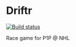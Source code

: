 Driftr
======

[![Build status](https://ci.appveyor.com/api/projects/status/buwv4aqn64educx1?svg=true)](https://ci.appveyor.com/project/henkmollema/driftr)


Race game for P1P @ NHL
